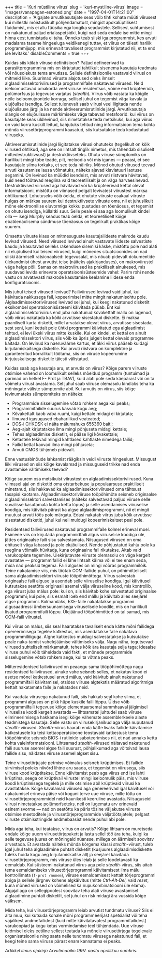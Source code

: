 +++
title = 'Kuri müstiline viirus'
slug = 'kuri-mystiline-viirus'
image = 'images/vanapagan-estoned.png'
date = "1997-04-01T14:21:00"
description = 'Algajate arvutikasutajate seas võib tihti kohata müüti viirusest kui millestki mõistuslikult põhjendamatust, mingist apokalüptilisest fluidumist, mis ei allu füüsika ega loogika seadustele. Sellisest suhtumisest on nakatunud paljud erialaspetsidki, kuigi nad seda endale ise mitte mingi hinna eest tunnistada ei taha. Õnneks teab siiski iga programmist, kes arvuti madalama taseme hingeeluga veidikenegi tuttav, et viirus on täiesti harilik programmijupp, mis erinevalt tavalisest programmist kirjutatud nii, et ta end ise levitaks.'
disableComments = true
+++

Kuidas siis kõlab viiruse definitsioon? Paljud defineerivad ta parasiitprogrammina mis on kirjutatud tahtlikult sisenema kasutaja teadmata või nõusolekuta tema arvutisse. Sellele definitsioonile vastavaid viirusi on mitmeid liike. Suurimad viiruste alajotused oleks ilmselt alglaadimissektoriviirused ja programmifaile nakatavad viirused. Neid iseloomustavad omakorda veel viiruse residentsus, võime end krüpteerida, polümorfsus ja tegevuse varjatus (_stealth_). Viirus võib vastata ka kõigile neile iseloomujoontele korraga, sellisel juhul on tegemist väga kavala ja elujõulise isendiga. Sellest tulenevalt saab viirusi veel liigitada nende elujõulisuse järgi ja ka nende aktiveerumisrutiinide järgi. Arvutikasutaja slängis on elujõulisuse märkimiseks väga tabavad metafoorid: kui viirus on kasutajate seas üldlevinud, siis nimetatakse teda metsikuks, kui aga viirus on vaid korra kuskilt
leitud, kahjutuks tehtud ning informatsioon tema kohta mõnda viirusetõrjeprogrammi kaasatud, siis kutsutakse teda kodustatud viiruseks.

Aktiveerumisrutiinide järgi liigitatakse viirusi ohututeks (tegelikult on kõik viirused ohtlikud, aga see on lihtsalt tinglik nimetus, mis tähendab sisuliselt mittedestruktiivsust) ja destruktiivseteks. Ohutu viiruse sümptomiks on harilikult mingi tobe teade, pilt, meloodia või mis iganes — peaasi, et see kasutajale silma torkaks, et see teda häiriks. Mõned ohutud viirused teevad arvuti kasutamise lausa võimatuks, näiteks ajavad klaviatuuri laotuse segamini. On levinud ka müüdid isendeist, mis arvuti riistvara hävitavad, kuid need töötavad reeglina vaid teoreetiliselt ja on väga harvaesinevad. Destruktiivsed viirused aga hävitavad või ka krüpteerivad kettal olevat informatsiooni, mistõttu on viimased pelgalt levivatest viirustest märksa ohtlikumad. Lohutuseks võib öelda, et ohutute viiruste osakaal viiruste hulgas on märksa suurem kui destruktiivsete viiruste oma, nii et juhuslikult mõne elektroonilise eluvormiga kokku puutudes on tõenäosus, et tegemist on ohutu isendiga, küllaltki suur. Selle peale ei saa aga loomulikult kindel olla — isegi Murphy seadus teab öelda, et teoreetiliselt kõige ebatõenäolisema sündmuse tõenäosus on tegelikult praktikas kõige suurem.

Omaette viiruste klass on mitmesuguste kasutajaliideste makrode kaudu levivad viirused. Need viirused levivad ainult vastavate liideste salvestiste kaudu ja kasutavad selleks rakenduse sisemisi käske, mistõttu pole nad alati nii elujõulised kui teised viirused, kuigi mõnedes situatsioonides on nad siiski äärmiselt ratsionaalsed: tegevusalal, mis nõuab pidevalt dokumentide ülekandmist ühest arvutist teise (näiteks ajakirjanduses), on makroviirustel väga helge põli. Samas on makroviirused ka praktiliselt ainukesed, mis suudavad levida erinevate operatsioonisüsteemide vahel: Parim rohi nende vastu on
arvatavasti makrode kasutamise keelamine liidese enda konfiguratsioonis.

Mis juhul teised viirused levivad? Failiviirused levivad vaid juhul, kui käivitada nakkusega fail, kopeerimisel mitte mingit nakatumisohtu pole. Alglaadimissektoriviirused levivad sel juhul, kui keegi nakatunud disketilt eksikombel operatsioonisüsteemi käivitada püüab. Ent kui alglaadimissektoriviirus end juba nakatunud kõvakettalt mällu on lugenud, võib viirus nakatada ka kõiki arvutisse sisestatud diskette. Ei maksa paaniliselt karta disketti, millel arvatakse olevat viirus, arvutisse sisestada, sest seni, kuni kettalt pole ühtki programmi käivitatud ega alglaadimist tehtud, ei levi ükski viirus mitte kuskile. Kui on kindel, et kettal on ainult alglaadimissektori viirus, siis võib ka üpris julgelt kettal olevaid programme käitada. On levinud ka naeruväärne kartus, et äkki viirus pääseb kuidagi kirjutamiskaitsega disketile. Kui arvuti riistvara on komplektne ja garanteeritud korralikult töötama, siis on viiruse kopeerumine kirjutuskaitsega disketile täiesti välistatud.

Kuidas saab aga kasutaja aru, et arvutis on viirus? Kõige parem viiruste otsimise vahend on loomulikult selleks mõeldud programm (tuntuimad ja parimad on hetkel F-
Prot ja TBAV), kuid alati pole seda käepärast või on ta võimetu viirust avastama. Sel juhul saab viiruse
olemasolu kindlaks teha ka mõningate väliste sümptomite abil. Kui
arvutis on viirus, siis kõige levinumateks sümptomiteks on näiteks:

* Programmide sisselugemine võtab rohkem aega kui peaks;
* Programmifailide suurus kasvab kogu aeg;
* Kõvakettalt kaob vaba ruumi, kuigi kettale midagi ei kirjutata;
* Ilmuvad igasugused ebaharilikud veateated;
* DOS-i CHKDSK ei näita mälumahuks 655360 baiti;
* Aeg-ajalt kirjutatakse ilma mingi põhjuseta midagi kettale;
* Tehes alglaadimise disketilt, ei pääse ligi kõvakettale;
* Ketastele tekivad mingid kahtlased kahtlaste nimedega failid;
* Failid kettal kaovad ilma mingi põhjuseta;
* Arvuti CMOS tühjeneb pidevalt.

Enne vastuabinõude lahkamist räägiksin veidi viiruste hingeelust. Missugust liiki viirused on siis kõige kavalamad ja missuguseid trikke nad enda avastamise vältimiseks teevad?

Kõige suurem osa metsikuist viirustest on alglaadimissektoriviirused. Kuna viimasel ajal on disketid oma otstarbekuse ja populaarsuse praktiliselt minetanud, siis hakkavad ka alglaadimissektoriviirused oma tähtsust tasapisi kaotama. Alglaadimissektoriviiruse tööpõhimõte seisneb originaalse alglaadimissektori salvestamises (näiteks salvestavad paljud viiruse selle suvalisse kasutamata kohta ketta lõpus) ja selle asendamises viiruselise koodiga, mis käivitab pärast ka algse alglaadimisprogrammi, nii et mingit muutust arvuti töös pole märgata. Edasi nakatab viirus juba kõik arvutisse sisestatud disketid, juhul kui neil muidugi kopeerimiskaitset peal pole.

Residentsed failiviirused nakatavad programmifaile kolmel erineval moel. Esimene viis on kirjutada programmidfaili algus viiruselise koodiga üle, jättes originaalse faili sisu salvestamata. Niisugused viirused on oma ehituselt väga labased ja pole elujõulised. Nende põhjustatud kahju pole ka reeglina võimalik hüvitada, kuna originaalne fail rikutakse. Aitab vaid varukoopiate tegemine. Ülekirjutavate viiruste olemasolu on väga kergelt avastatav — programmifailid ei lähe lihtsalt käima või ei tee enam seda, mida nad peaksid tegema. Faili alguses on mingi võõras programmilõik. Teine nakatamise viis, mis töötab COM-failide puhul, on põhimõtteliselt sama alglaadimissektori viiruste tööpõhimõttega. Viirus salvestab originaalse faili alguse ja asendab selle viiruselise koodiga. Igal käivitusel kutsutakse seetõttu originaali asemel välja viiruseline kood, mis kontrollib, ega viirust juba mälus pole: kui on, siis käivitab kohe salvestatud originaalse programmi; kui pole, siis esmalt loeb end mällu ja käivitab alles seejärel algse programmi. Kolmandaks, EXE-faile nakatatakse programmi algusaadressi ümbersuunamisega viiruselisele koodile, mis on harilikult lisatud programmifaili lõppu. Ülejäänud tööpõhimõtted on tal samad, mis COM-faili viirustel.

Kui viirus on mälus, siis seal haaratakse tavaliselt enda kätte mõni failidega opereerimisega tegelev katkestus, mis asendatakse faile nakatava programmilõiguga. Algne katkestus muidugi salvestatakse ja kutsutakse peale naka-tamist vahelejäämise vältimiseks välja. Nagu näha, tegutsevad viirused suhteliselt märkamatult, tehes kõik ära kasutaja selja taga; ideaalse viiruse puhul võib täheldada vaid fakti, et mõnede programmide sisselugemine võtab rohkem aega, kui ta võtma peaks.

Mitteresidentsed failiviirused on peaaegu sama tööpõhimõttega nagu residentsed failiviirused, ainuke vahe seisneb selles, et nakatav kood ei asetse mõnel katkestusel arvuti mälus, vaid käivitub ainult nakatunud programmifaili käivitamisel, otsides viiruse algtekstis määratud algoritmiga kettalt nakatamata faile ja nakatades neid.

Kui vaadata viirusega nakatunud faili, siis hakkab seal kohe silma, et programmi alguses on pikk hüpe kuskile faili lõppu. Üldse võib programmilfaili tegevuse kõige elementaarsemal sammhaaval jälgimisel viiruselise koodi kergelt avastada — lihtsamatel juhtudel saab viiruse elimineerimisega hakkama isegi kõige vähemate assemblerkeele alaste teadmistega kasutaja. Selle vastu on viirusekirjanikud aga välja nuputanud _stealth_-viirused. _Stealth_-viirus haarab enda kätte lisaks failide käivitamise katkestusele ka teisi kettaoperatsioone teostavaid katkestusi: tema tööpõhimõte seisneb BIOS-i rutiinide saboteerimises nii, et nad annaks ketta kohta valeinformatsiooni. Lihtsamad _stealth_-viirused näitavad nakatunud faili suuruse asemel algse faili suurust, põhjalikumad aga võltsivad lausa failide sisu, näidates viiruse asemel algset sisu.

Teine viirusetõrjujate petmise võimalus seisneb krüptimises. Et failide sirvimisel poleks niivõrd lihtne aru saada, et tegemist on viirusega, siis viiruse kood krüptitakse. Enne käivitamist peab aga viirus end ise lahti krüptima, seega on krüptivail viirustel mingi iseloomulik päis, mis viiruse koodi krüptimisega tegeleb ja mille otsimise abil krüptivaid viirusi ka avastatakse. Kõige kavalamad viirused aga genereerivad igal käivitusel või
nakatumisel erineva päise või koguni terve uue viiruse, mille tõttu on viirusetõrjeprogrammidel neid kaunikesti keeruline avastada. Niisuguseid viirusi nimetatakse polümorfseteks, neil on lugematu arv erinevaid esinemisvorme — nad on seetõttu ka päris tõsine väljakutse viiruste otsimise meetoditele ja viirusetõrjeprogrammide väljatöötajatele; pelgast viiruste otsimisstringide andmebaasist nende puhul abi pole.

Mida aga teha, kui teatakse, viirus on arvutis? Kõige lihtsam on muretseda endale kõige uuem viirusetõrjepakett ja lasta sellel töö ära teha, kuigi ka selle tegevuse juures on mõningaid nüansse, millega on äärmiselt soovitav arvestada. Et avastada näiteks mõnda kõrgema klassi _stealth_-viirust, tuleb igal juhul teha alglaadimine puhtalt disketilt (kusjuures alglaadimisdiskette tuleks hoida kogu aeg kirjutamiskaitse all) ja seejärel käivitada viirusetõrjeprogramm, mis viiruse üles leiab ja selle loodetavasti ka eemaldab. Kui süsteemi nakatanud viirus aga pole _stealth_-viirus, siis aitab tema eemaldamiseks viirusetõrjeprogrammi käivitamisest
ilma mälu kontrollimata (`f-prot /nomem`), viiruse eemaldamisest kettalt tõrjeprogrammi abiga ja sellele järgnev kohene algkäivitus (mitte _Ctrl-Alt-Del_, vaid _reset_, kuna mõned viirused on võimelised ka nupukombinatsiooni üle elama). Algajal aga on sellegipoolest soovitav teha alati viiruse avastamisel alglaadimine puhtalt disketilt, sel juhul on risk midagi ära vussida kõige väiksem.

Mida teha, kui viirusetõrjeprogramm leiab arvutist tundmatu viiruse? Siis ei aita muu, kui kutsuda kohale mõni programmeerijast spetsialist või teha vajalikest andmefailidest (kuid mitte käivitatavatest programmifailidest) varukoopiad ja kogu ketas vormindamise teel tühjendada. Uue viiruse leidmisel oleks eetiline sellest teatada ka mõnele viirusetõrjega tegelevale organisatsioonile ning saata neile tundmatu viirusega nakatunud fail, et keegi
teine sama viiruse pärast enam kannatama ei peaks.

_Artikkel ilmus ajakirja Arvutimaailm 1997. aasta aprillikuu numbris._
